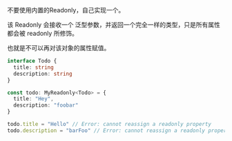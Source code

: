 不要使用内置的Readonly<T>，自己实现一个。

该 Readonly 会接收一个 泛型参数，并返回一个完全一样的类型，只是所有属性都会被 readonly 所修饰。

也就是不可以再对该对象的属性赋值。

```typescript
interface Todo {
  title: string
  description: string
}

const todo: MyReadonly<Todo> = {
  title: "Hey",
  description: "foobar"
}

todo.title = "Hello" // Error: cannot reassign a readonly property
todo.description = "barFoo" // Error: cannot reassign a readonly property
```